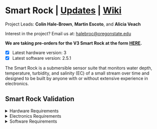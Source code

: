# Smart Rock | [Updates](https://github.com/OPEnSLab-OSU/OPEnS-Lab-Home/wiki/smart-rock-updates) | [Wiki](https://github.com/OPEnSLab-OSU/OPEnS-Lab-Home/wiki/Smart-Rock)
Project Leads: **Colin Hale-Brown**, **Martin Escoto**, and **Alicia Veach**

Interest in the project? Email us at: halebroc@oregonstate.edu

**We are taking pre-orders for the V3 Smart Rock at the form [HERE](https://forms.gle/heTsUhmxyKFWzNU9A).**

- [x] Latest hardware version: 3
- [x] Latest software version: 2.5.1

The Smart Rock is a submersible sensor suite that monitors water depth, temperature, turbidity, and salinity (EC) of a small stream over time and designed to be built by anyone with or without extensive experience in electronics.

## Smart Rock Validation
 
<details><summary>Hardware Requirements</summary>

* Acrylic cap forms watertight seal with the union fitting.
* No lose components inside the Smart Rock.
* Sensors are robust enough to be deployed for one or more deployments.
* Electronics are accessible and easy to maintain.
* Materials used will not pollute or damage the environment. 
* Can withstand freezing temperatures.
* Have reliable mounting points for fixing the Smart Rock during testing and deployment.
</details>

<details><summary>Electronics Requirements</summary>

* EC Sensor is reporting consistent data.
* Turbidity sensor is reporting consistent data.
* MS5803 can sense pressure reliably
* MS5803 can sense temperature reliably  
* Battery life could last 4 months or more with default/ recommended settings.
* Sensor Data can be reliably be stored.
* All wires have unique connectors to make miss-wiring impossible.
</details>

<details><summary>Software Requirements</summary>

* Smart Rock can sleep for prolonged battery life.
* Set RTC through serial. 
* Records time along with data.
* With the use of the onboard switch, the Smart Rock has two modes.
* Settings for modes must be configurable.
* Code is robust enough to run without error for 3-6 months.
</details>
